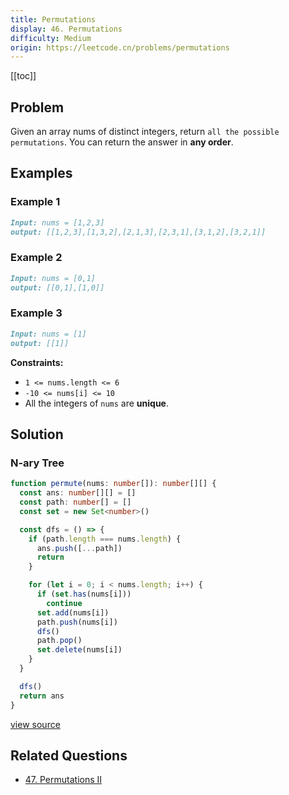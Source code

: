 ```yaml
---
title: Permutations
display: 46. Permutations
difficulty: Medium
origin: https://leetcode.cn/problems/permutations
---
```


[[toc]]

## Problem

Given an array nums of distinct integers, return `all the possible permutations`. You can return the answer in **any order**.

## Examples

### Example 1

```md
Input: nums = [1,2,3]
output: [[1,2,3],[1,3,2],[2,1,3],[2,3,1],[3,1,2],[3,2,1]]
```

### Example 2

```md
Input: nums = [0,1]
output: [[0,1],[1,0]]
```

### Example 3

```md
Input: nums = [1]
output: [[1]]
```

**Constraints:**

- `1 <= nums.length <= 6`
- `-10 <= nums[i] <= 10`
- All the integers of `nums` are **unique**.

## Solution

### N-ary Tree

```ts
function permute(nums: number[]): number[][] {
  const ans: number[][] = []
  const path: number[] = []
  const set = new Set<number>()

  const dfs = () => {
    if (path.length === nums.length) {
      ans.push([...path])
      return
    }

    for (let i = 0; i < nums.length; i++) {
      if (set.has(nums[i]))
        continue
      set.add(nums[i])
      path.push(nums[i])
      dfs()
      path.pop()
      set.delete(nums[i])
    }
  }

  dfs()
  return ans
}
```

[view source](https://leetcode.cn/problems/permutations)

## Related Questions

- [47. Permutations II](/algorithms/back-tracking/047)
